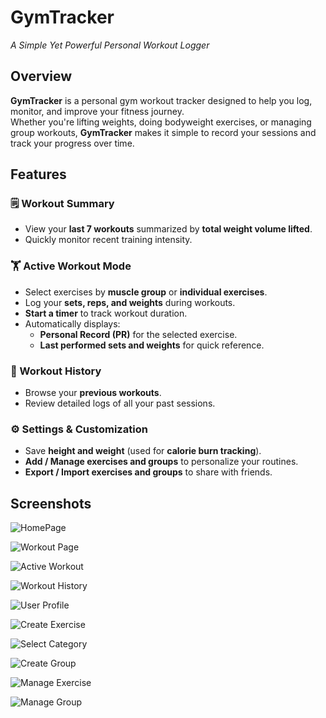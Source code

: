 # GymTracker  
*A Simple Yet Powerful Personal Workout Logger*

## Overview

**GymTracker** is a personal gym workout tracker designed to help you log, monitor, and improve your fitness journey.  
Whether you're lifting weights, doing bodyweight exercises, or managing group workouts, **GymTracker** makes it simple to record your sessions and track your progress over time.

## Features

### 🗒️ Workout Summary
- View your **last 7 workouts** summarized by **total weight volume lifted**.
- Quickly monitor recent training intensity.

### 🏋️ Active Workout Mode
- Select exercises by **muscle group** or **individual exercises**.
- Log your **sets, reps, and weights** during workouts.
- **Start a timer** to track workout duration.
- Automatically displays:
  - **Personal Record (PR)** for the selected exercise.
  - **Last performed sets and weights** for quick reference.

### 📅 Workout History
- Browse your **previous workouts**.
- Review detailed logs of all your past sessions.

### ⚙️ Settings & Customization
- Save **height and weight** (used for **calorie burn tracking**).
- **Add / Manage exercises and groups** to personalize your routines.
- **Export / Import exercises and groups** to share with friends.

## Screenshots
![HomePage](https://github.com/GautamMIH/GymTracker/blob/main/images/Homepage.jpg?raw=true)

![Workout Page](https://github.com/GautamMIH/GymTracker/blob/main/images/WorkoutPage.jpg?raw=true)

![Active Workout](https://github.com/GautamMIH/GymTracker/blob/main/images/ActiveWOrkout.jpg?raw=true)

![Workout History](https://github.com/GautamMIH/GymTracker/blob/main/images/WorkoutHistory.jpg?raw=true)

![User Profile](https://github.com/GautamMIH/GymTracker/blob/main/images/UserProfile.jpg?raw=true)

![Create Exercise](https://github.com/GautamMIH/GymTracker/blob/main/images/CreateExercise.jpg?raw=true)

![Select Category](https://github.com/GautamMIH/GymTracker/blob/main/images/SelectExerciseCategory.jpg?raw=true)

![Create Group](https://github.com/GautamMIH/GymTracker/blob/main/images/AddGroups.jpg?raw=true)

![Manage Exercise](https://github.com/GautamMIH/GymTracker/blob/main/images/ManageExercises.jpg?raw=true)

![Manage Group](https://github.com/GautamMIH/GymTracker/blob/main/images/ManageGroups.jpg?raw=true)

